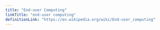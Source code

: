 ```yaml
---
title: "End-user Computing"
linkTitle: "end-user computing"
definitionLink: "https://en.wikipedia.org/wiki/End-user_computing"
---
```

